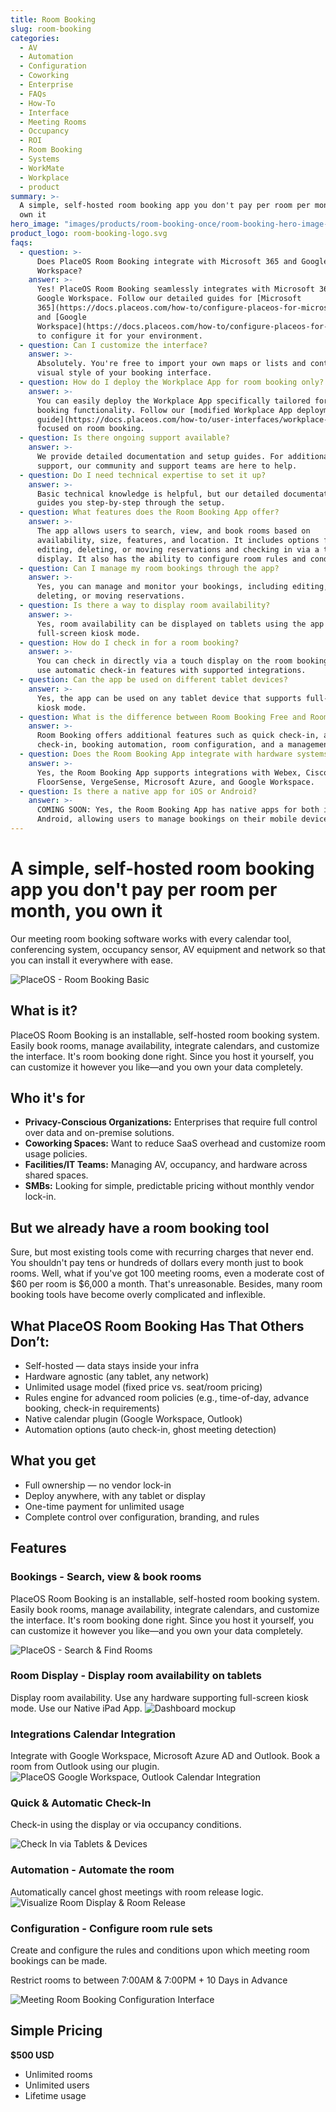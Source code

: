 ```yaml
---
title: Room Booking
slug: room-booking
categories:
  - AV
  - Automation
  - Configuration
  - Coworking
  - Enterprise
  - FAQs
  - How-To
  - Interface
  - Meeting Rooms
  - Occupancy
  - ROI
  - Room Booking
  - Systems
  - WorkMate
  - Workplace
  - product
summary: >-
  A simple, self-hosted room booking app you don't pay per room per month, you
  own it
hero_image: "images/products/room-booking-once/room-booking-hero-image-light.webp"
product_logo: room-booking-logo.svg
faqs:
  - question: >-
      Does PlaceOS Room Booking integrate with Microsoft 365 and Google
      Workspace?
    answer: >-
      Yes! PlaceOS Room Booking seamlessly integrates with Microsoft 365 and
      Google Workspace. Follow our detailed guides for [Microsoft
      365](https://docs.placeos.com/how-to/configure-placeos-for-microsoft-365)
      and [Google
      Workspace](https://docs.placeos.com/how-to/configure-placeos-for-google-workspace)
      to configure it for your environment.
  - question: Can I customize the interface?
    answer: >-
      Absolutely. You're free to import your own maps or lists and control the
      visual style of your booking interface.
  - question: How do I deploy the Workplace App for room booking only?
    answer: >-
      You can easily deploy the Workplace App specifically tailored for room
      booking functionality. Follow our [modified Workplace App deployment
      guide](https://docs.placeos.com/how-to/user-interfaces/workplace-app)
      focused on room booking.
  - question: Is there ongoing support available?
    answer: >-
      We provide detailed documentation and setup guides. For additional
      support, our community and support teams are here to help.
  - question: Do I need technical expertise to set it up?
    answer: >-
      Basic technical knowledge is helpful, but our detailed documentation
      guides you step-by-step through the setup.
  - question: What features does the Room Booking App offer?
    answer: >-
      The app allows users to search, view, and book rooms based on
      availability, size, features, and location. It includes options for
      editing, deleting, or moving reservations and checking in via a touch
      display. It also has the ability to configure room rules and conditions.
  - question: Can I manage my room bookings through the app?
    answer: >-
      Yes, you can manage and monitor your bookings, including editing,
      deleting, or moving reservations.
  - question: Is there a way to display room availability?
    answer: >-
      Yes, room availability can be displayed on tablets using the app in
      full-screen kiosk mode.
  - question: How do I check in for a room booking?
    answer: >-
      You can check in directly via a touch display on the room booking panel or
      use automatic check-in features with supported integrations.
  - question: Can the app be used on different tablet devices?
    answer: >-
      Yes, the app can be used on any tablet device that supports full-screen
      kiosk mode.
  - question: What is the difference between Room Booking Free and Room Booking Basic?
    answer: >-
      Room Booking offers additional features such as quick check-in, auto
      check-in, booking automation, room configuration, and a management tool.
  - question: Does the Room Booking App integrate with hardware systems?
    answer: >-
      Yes, the Room Booking App supports integrations with Webex, Cisco Meraki,
      FloorSense, VergeSense, Microsoft Azure, and Google Workspace.
  - question: Is there a native app for iOS or Android?
    answer: >-
      COMING SOON: Yes, the Room Booking App has native apps for both iOS and
      Android, allowing users to manage bookings on their mobile devices.
---
```

# A simple, self-hosted room booking app you don't pay per room per month, you own it
Our meeting room booking software works with every calendar tool, conferencing system, occupancy sensor, AV equipment and network so that you can install it everywhere with ease.

![PlaceOS - Room Booking Basic](/images/products/room-booking-once/placeos-room-booking-basic-app-find-a-space.webp)

## What is it?

PlaceOS Room Booking is an installable, self-hosted room booking system. Easily book rooms, manage availability, integrate calendars, and customize the interface. It's room booking done right. Since you host it yourself, you can customize it however you like—and you own your data completely.

## Who it's for

- **Privacy-Conscious Organizations:** Enterprises that require full control over data and on-premise solutions.
- **Coworking Spaces:** Want to reduce SaaS overhead and customize room usage policies.
- **Facilities/IT Teams:** Managing AV, occupancy, and hardware across shared spaces.
- **SMBs:** Looking for simple, predictable pricing without monthly vendor lock-in.

## But we already have a room booking tool

Sure, but most existing tools come with recurring charges that never end. You shouldn't pay tens or hundreds of dollars every month just to book rooms. Well, what if you've got 100 meeting rooms, even a moderate cost of $60 per room is $6,000 a month. That's unreasonable. Besides, many room booking tools have become overly complicated and inflexible.

## What PlaceOS Room Booking Has That Others Don’t:

- Self-hosted — data stays inside your infra
- Hardware agnostic (any tablet, any network)
- Unlimited usage model (fixed price vs. seat/room pricing)
- Rules engine for advanced room policies (e.g., time-of-day, advance booking, check-in requirements)
- Native calendar plugin (Google Workspace, Outlook)
- Automation options (auto check-in, ghost meeting detection)
## What you get
- Full ownership — no vendor lock-in
- Deploy anywhere, with any tablet or display
- One-time payment for unlimited usage
- Complete control over configuration, branding, and rules
## Features
### Bookings - Search, view & book rooms
PlaceOS Room Booking is an installable, self-hosted room booking system. Easily book rooms, manage availability, integrate calendars, and customize the interface. It's room booking done right. Since you host it yourself, you can customize it however you like—and you own your data completely.

![PlaceOS - Search & Find Rooms](/images/products/room-booking-once/room-booking-list-favourite-selected.webp)

### Room Display - Display room availability on tablets
Display room availability. Use any hardware supporting full-screen kiosk mode.  Use our Native iPad App.
![Dashboard mockup](/images/products/room-booking-once/room-booking-list-favourite-selected.webp)

### Integrations Calendar Integration
Integrate with Google Workspace, Microsoft Azure AD and Outlook. Book a room from Outlook using our plugin.
![PlaceOS Google Workspace, Outlook Calendar Integration](/images/products/room-booking-once/outlook-plugin.00-03-16-05.still001-copy.webp)

### Quick & Automatic Check-In
Check-in using the display or via occupancy conditions.

![Check In via Tablets & Devices](/images/products/room-booking-once/check-in-upcoming-meeting-room.webp)

### Automation - Automate the room
Automatically cancel ghost meetings with room release logic.
![Visualize Room Display & Room Release](/images/products/room-booking-once/room-display-room-release.webp)

### Configuration - Configure room rule sets
Create and configure the rules and conditions upon which meeting room bookings can be made.

Restrict rooms to between 7:00AM & 7:00PM + 10 Days in Advance

![Meeting Room Booking Configuration Interface](/images/products/room-booking-once/workmate-room-management-rule-set-configuration-3-p-1080.webp)

## Simple Pricing

**$500 USD**

- Unlimited rooms
- Unlimited users
- Lifetime usage

